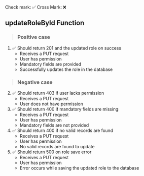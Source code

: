 Check mark: ✅
Cross Mark: ❌

## updateRoleById Function

> ### Positive case
1. ✅ Should return 201 and the updated role on success
   - Receives a PUT request
   - User has permission
   - Mandatory fields are provided
   - Successfully updates the role in the database

> ### Negative case
2. ✅ Should return 403 if user lacks permission
   - Receives a PUT request
   - User does not have permission
3. ✅ Should return 400 if mandatory fields are missing
   - Receives a PUT request
   - User has permission
   - Mandatory fields are not provided
4. ✅ Should return 400 if no valid records are found
   - Receives a PUT request
   - User has permission
   - No valid records are found to update
5. ✅ Should return 500 on role save error
   - Receives a PUT request
   - User has permission
   - Error occurs while saving the updated role to the database
